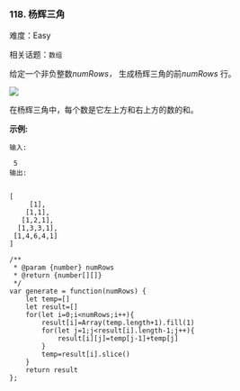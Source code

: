 ### 118. 杨辉三角

难度：Easy

相关话题：`数组`

给定一个非负整数*numRows，* 生成杨辉三角的前*numRows* 行。



![](https://upload.wikimedia.org/wikipedia/commons/0/0d/PascalTriangleAnimated2.gif)




在杨辉三角中，每个数是它左上方和右上方的数的和。



**示例:** 



```
输入:

 5
输出:


[
     [1],
    [1,1],
   [1,2,1],
  [1,3,3,1],
 [1,4,6,4,1]
]
```

```
/**
 * @param {number} numRows
 * @return {number[][]}
 */
var generate = function(numRows) {
    let temp=[]
    let result=[]
    for(let i=0;i<numRows;i++){
        result[i]=Array(temp.length+1).fill(1)
        for(let j=1;j<result[i].length-1;j++){
            result[i][j]=temp[j-1]+temp[j]
        }
        temp=result[i].slice()
    }
    return result
};
```

